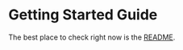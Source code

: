 # Getting Started Guide

The best place to check right now is the [README](https://github.com/aarongrisez/Qsys/blob/master/README.md).
